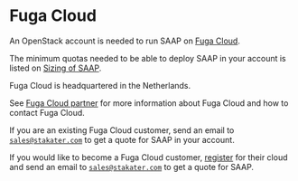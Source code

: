 # Fuga Cloud

An OpenStack account is needed to run SAAP on [Fuga Cloud](https://fuga.cloud/).

The minimum quotas needed to be able to deploy SAAP in your account is listed on [Sizing of SAAP](../../for-administrators/plan-your-environment/sizing.md).

Fuga Cloud is headquartered in the Netherlands.

See [Fuga Cloud partner](https://www.stakater.com/fuga-cloud-partner) for more information about Fuga Cloud and how to contact Fuga Cloud.

If you are an existing Fuga Cloud customer, send an email to [`sales@stakater.com`](mailto:sales@stakater.com) to get a quote for SAAP in your account.

If you would like to become a Fuga Cloud customer, [register](https://my.fuga.cloud/register) for their cloud and send an email to [`sales@stakater.com`](mailto:sales@stakater.com) to get a quote for SAAP.
